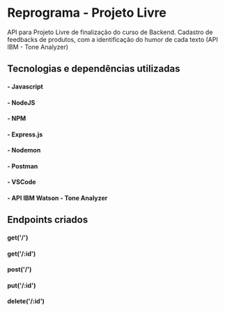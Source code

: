 # Reprograma - Projeto Livre

API para Projeto Livre de finalização do curso de Backend.
Cadastro de feedbacks de produtos, com a identificação do humor de cada texto (API IBM - Tone Analyzer)


## Tecnologias e dependências utilizadas
#### - Javascript
#### - NodeJS
#### - NPM
#### - Express.js
#### - Nodemon
#### - Postman
#### - VSCode
#### - API IBM Watson - Tone Analyzer


## Endpoints criados
#### get('/')
#### get('/:id')
#### post('/')
#### put('/:id')
#### delete('/:id')

